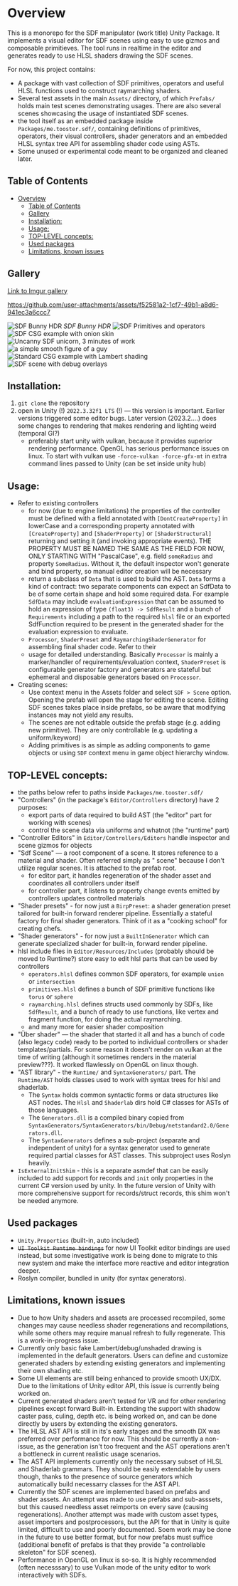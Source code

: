 # Overview

This is a monorepo for the SDF manipulator (work title) Unity Package. It implements a visual editor for SDF scenes using easy to use gizmos and composable primitieves. The tool runs in realtime in the editor and generates ready to use HLSL shaders drawing the SDF scenes.

For now, this project contains:

- A package with vast collection of SDF primitives, operators and useful HLSL functions used to construct raymarching
  shaders.
- Several test assets in the main `Assets/` directory, of which `Prefabs/` holds main test scenes demonstrating
  usages. There are also several scenes showcasing the usage of instantiated SDF scenes.
- the tool itself as an embedded package inside `Packages/me.tooster.sdf/`, containing definitions of primitives, operators, their visual controllers, shader generators and an embedded HLSL syntax tree API for assembling shader code using ASTs.
- Some unused or experimental code meant to be organized and cleaned later.

## Table of Contents

- [Overview](#overview)
  - [Table of Contents](#table-of-contents)
  - [Gallery](#gallery)
  - [Installation:](#installation)
  - [Usage:](#usage)
  - [TOP-LEVEL concepts:](#top-level-concepts)
  - [Used packages](#used-packages)
  - [Limitations, known issues](#limitations-known-issues)

## Gallery

[Link to Imgur gallery](https://imgur.com/a/sdf-raymarching-shader-generator-tool-unity-H5ey91M)

https://github.com/user-attachments/assets/f52581a2-1cf7-49b1-a8d6-941ec3a6ccc7

![SDF Bunny HDR](https://github.com/user-attachments/assets/99d74eb7-17c4-4dc5-9b28-2ded13da247a)
*SDF Bunny HDR*
![SDF Primitives and operators](https://github.com/user-attachments/assets/86403f4f-b96c-44e1-85b0-f66b316dd952)
![SDF CSG example with onion skin](https://github.com/user-attachments/assets/595ddb11-8099-44d0-940e-a3a7bdea3cfa)
![Uncanny SDF unicorn, 3 minutes of work](https://github.com/user-attachments/assets/065294c6-b160-43e2-8b9d-eb89e11b3e78)
![a simple smooth figure of a guy](https://github.com/user-attachments/assets/e3ac588a-51a0-47f9-9dd8-e3e2ba1d6cd9)
![Standard CSG example with Lambert shading](https://github.com/user-attachments/assets/d54df9d2-de01-4790-89a5-39de7e10522f)
![SDF scene with debug overlays](https://github.com/user-attachments/assets/972dc458-562c-47c1-a7e5-cd9f7345de5c)

## Installation:

1. `git clone` the repository
2. open in Unity (!) `2022.3.32f1 LTS` (!) — this version is important. Earlier versions triggered some editor bugs.
   Later
   version (2023.2....) does some changes to rendering that makes rendering and lighting weird (temporal GI?)
    - preferably start unity with vulkan, because it provides superior rendering performance. OpenGL has serious
      performance issues on linux. To start with vulkan use `-force-vulkan -force-gfx-mt` in extra command lines passed
      to Unity (can be
      set inside unity hub)

## Usage:

- Refer to existing controllers
    - for now (due to engine limitations) the properties of the controller must be defined with a field annotated
      with `[DontCreateProperty]` in lowerCase and a corresponding property annotated with `[CreateProperty]`
      and `[ShaderProperty]` or `[ShaderStructural]` returning and setting it (and invoking appropriate events). THE
      PROPERTY MUST BE NAMED THE SAME AS THE FIELD FOR NOW, ONLY STARTING WITH "PascalCase", e.g. field `someRadius` and
      property `SomeRadius`. Without it, the default inspector won't generate and bind property, so manual editor
      creation will be necessary
    - return a subclass of `Data` that is used to build the AST. `Data` forms a kind of contract: two separate
      components can expect an SdfData to be of some certain shape and hold some required data. For example `SdfData`
      may include `evaluationExpression` that can be assumed to hold an expression of type `(float3) -> SdfResult` and a
      bunch of `Requirements` including a path to the required `hlsl` file or an exported SdfFunction required to be
      present in the generated shader for the evaluation expression to evaluate.
    - `Processor`, `ShaderPreset` and `RaymarchingShaderGenerator` for assembling final shader code. Refer to their
    - usage for detailed understanding. Basically `Processor` is mainly a marker/handler of requirements/evaluation
      context, `ShaderPreset` is configurable generator factory and generators are stateful but ephemeral and disposable
      generators based on `Processor`.
- Creating scenes:
    - Use context menu in the Assets folder and select `SDF > Scene` option. Opening the prefab will open the stage for
      editing the scene. Editing SDF scenes takes place inside prefabs, so be aware that modifying instances may not
      yield any results.
    - The scenes are not editable outside the prefab stage (e.g. adding new primitive). They are only controllable (e.g.
      updating a uniform/keyword)
    - Adding primitives is as simple as adding components to game objects or using `SDF` context menu in game object
      hierarchy window.

## TOP-LEVEL concepts:

- the paths below refer to paths inside `Packages/me.tooster.sdf/`
- "Controllers" (in the package's `Editor/Controllers` directory) have 2 purposes:
    - export parts of data required to build AST (the "editor" part for working with scenes)
    - control the scene data via uniforms and whatnot (the "runtime" part)
- "Controller Editors" in `Editor/Controllers/Editors` handle inspector and scene gizmos for objects
- "Sdf Scene" — a root component of a scene. It stores reference to a material and shader. Often referred simply as "
  scene" because I don't utilize regular scenes. It is attached to the prefab root.
    - for editor part, it handles regeneration of the shader asset and coordinates all controllers under itself
    - for controller part, it listens to property change events emitted by controllers updates controlled materials
- "Shader presets" - for now just a `BirpPreset`: a shader generation preset tailored for built-in forward renderer
  pipeline.
  Essentially a stateful factory for final shader generators. Think of it as a "cooking school" for creating chefs.
- "Shader generators" - for now just a `BuiltInGenerator` which can generate specialized shader for built-in, forward
  render pipeline.
- hlsl include files in `Editor/Resources/Includes` (probably should be moved to Runtime?) store easy to edit hlsl parts
  that can be used by controllers
    - `operators.hlsl` defines common SDF operators, for example `union` or `intersection`
    - `primitives.hlsl` defines a bunch of SDF primitive functions like `torus` or `sphere`
    - `raymarching.hlsl` defines structs used commonly by SDFs, like `SdfResult`, and a bunch of ready to use functions,
      like vertex and fragment function, for doing the actual raymarching.
    - and many more for easier shader composition
- "Über shader" — the shader that started it all and has a bunch of code (also legacy code) ready to be ported to
  individual controllers or shader templates/partials. For some reason it doesn't render on vulkan at the time of
  writing (although it sometimes renders in the material preview???). It worked flawlessly on OpenGL on linux though.
- "AST library" - the `Runtime/` and `SyntaxGenerators/` part. The `Runtime/AST` holds classes used to work with syntax
  trees for hlsl and shaderlab.
    - The `Syntax` holds common syntactic forms or data structures like AST nodes. The `Hlsl` and `Shaderlab` dirs hold
      C# classes for ASTs of those languages.
    - The `Generators.dll` is a compiled binary copied
      from `SyntaxGenerators/SyntaxGenerators/bin/Debug/netstandard2.0/Generators.dll`.
    - The `SyntaxGenerators` defines a sub-project (separate and independent of unity) for a syntax generator used to
      generate required partial classes for AST classes. This subproject uses Roslyn heavily.
- `IsExternalInitShim` - this is a separate asmdef that can be easily included to add support for records and `init`
  only properties in the current C# version used by unity. In the future version of Unity with more comprehensive support for records/struct records, this shim won't be needed anymore.

## Used packages

- `Unity.Properties` (built-in, auto included)
- ~~`UI Toolkit Runtime bindings`~~ for now UI Toolkit editor bindings are used instead, but some investigative work is being done to migrate to this new system and make the interface more reactive and editor integration deeper.
- Roslyn compiler, bundled in unity (for syntax generators).

## Limitations, known issues

- Due to how Unity shaders and assets are processed recompiled, some changes may cause needless shader regenerations and recompilations, while some others may require manual refresh to fully regenerate. This is a work-in-progress issue.
- Currently only basic fake Lambert/debug/unshaded drawing is implemented in the default generators. Users can define and customize generated shaders by extending existing generators and implementing their own shading etc.
- Some UI elements are still being enhanced to provide smooth UX/DX. Due to the limitations of Unity editor API, this issue is currently being worked on.
- Current generated shaders aren't tested for VR and for other rendering pipelines except forward Built-in. Extending the support with shadow caster pass, culing, depth etc. is being worked on, and can be done directly by users by extending the existing generators.
- The HLSL AST API is still in its's early stages and the smooth DX was preferred over performance for now. This should be currently a non-issue, as the generation isn't too frequent and the AST operations aren't a bottleneck in current realistic usage scenarios.
- The AST API implements currently only the necessary subset of HLSL and Shaderlab grammars. They should be easily extendable by users though, thanks to the presence of source generators which automatically build necessarry classes for the AST API.
- Currently the SDF scenes are implemented based on prefabs and shader assets. An attempt was made to use prefabs and sub-asssets, but this caused needless asset reimports on every save (causing regenerations). Another attempt was made with custom asset types, asset importers and postprocessors, but the API for that in Unity is quite limited, difficult to use and poorly documented. Soem work may be done in the future to use better format, but for now prefabs must suffice (additional benefit of prefabs is that they provide "a controllable skeleton" for SDF scenes).
- Performance in OpenGL on linux is so-so. It is highly recommended (often necesssary) to use Vulkan mode of the unity editor to work interactively with SDFs.
